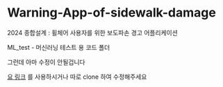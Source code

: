 # Warning-App-of-sidewalk-damage
2024 종합설계 : 휠체어 사용자를 위한 보도파손 경고 어플리케이션

ML_test - 머신러닝 테스트 용 코드 폴더

그런데 아마 수정이 안될겁니다

[요 링크](https://colab.research.google.com/drive/1yIBp84cLGGSjfoytfEZPHs_h15IVQL-D?usp=sharing)
를 사용하시거나 따로 clone 하여 수정해주세요 
